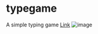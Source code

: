 # typegame
A simple typing game
[Link](https://typegamejs.netlify.app/)
![image](https://github.com/user-attachments/assets/66d6a69e-eb74-4f24-bd67-fc458b37797c)

